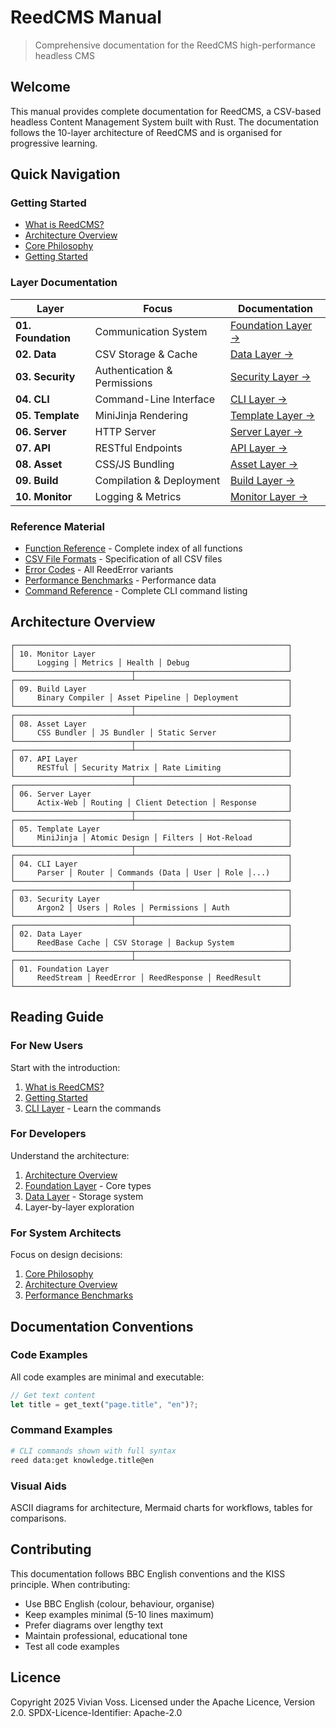# ReedCMS Manual

> Comprehensive documentation for the ReedCMS high-performance headless CMS

## Welcome

This manual provides complete documentation for ReedCMS, a CSV-based headless Content Management System built with Rust. The documentation follows the 10-layer architecture of ReedCMS and is organised for progressive learning.

## Quick Navigation

### Getting Started
- [What is ReedCMS?](00-introduction/what-is-reedcms.md)
- [Architecture Overview](00-introduction/architecture-overview.md)
- [Core Philosophy](00-introduction/core-philosophy.md)
- [Getting Started](00-introduction/getting-started.md)

### Layer Documentation

| Layer | Focus | Documentation |
|-------|-------|---------------|
| **01. Foundation** | Communication System | [Foundation Layer →](01-foundation-layer/README.md) |
| **02. Data** | CSV Storage & Cache | [Data Layer →](02-data-layer/README.md) |
| **03. Security** | Authentication & Permissions | [Security Layer →](03-security-layer/README.md) |
| **04. CLI** | Command-Line Interface | [CLI Layer →](04-cli-layer/README.md) |
| **05. Template** | MiniJinja Rendering | [Template Layer →](05-template-layer/README.md) |
| **06. Server** | HTTP Server | [Server Layer →](06-server-layer/README.md) |
| **07. API** | RESTful Endpoints | [API Layer →](07-api-layer/README.md) |
| **08. Asset** | CSS/JS Bundling | [Asset Layer →](08-asset-layer/README.md) |
| **09. Build** | Compilation & Deployment | [Build Layer →](09-build-layer/README.md) |
| **10. Monitor** | Logging & Metrics | [Monitor Layer →](10-monitor-layer/README.md) |

### Reference Material

- [Function Reference](appendices/function-reference.md) - Complete index of all functions
- [CSV File Formats](appendices/csv-file-formats.md) - Specification of all CSV files
- [Error Codes](appendices/error-codes.md) - All ReedError variants
- [Performance Benchmarks](appendices/performance-benchmarks.md) - Performance data
- [Command Reference](appendices/command-reference.md) - Complete CLI command listing

## Architecture Overview

```
┌─────────────────────────────────────────────────────────────┐
│ 10. Monitor Layer                                           │
│     Logging │ Metrics │ Health │ Debug                      │
└──────────────────────────┬──────────────────────────────────┘
┌──────────────────────────┴──────────────────────────────────┐
│ 09. Build Layer                                             │
│     Binary Compiler │ Asset Pipeline │ Deployment           │
└──────────────────────────┬──────────────────────────────────┘
┌──────────────────────────┴──────────────────────────────────┐
│ 08. Asset Layer                                             │
│     CSS Bundler │ JS Bundler │ Static Server                │
└──────────────────────────┬──────────────────────────────────┘
┌──────────────────────────┴──────────────────────────────────┐
│ 07. API Layer                                               │
│     RESTful │ Security Matrix │ Rate Limiting               │
└──────────────────────────┬──────────────────────────────────┘
┌──────────────────────────┴──────────────────────────────────┐
│ 06. Server Layer                                            │
│     Actix-Web │ Routing │ Client Detection │ Response       │
└──────────────────────────┬──────────────────────────────────┘
┌──────────────────────────┴──────────────────────────────────┐
│ 05. Template Layer                                          │
│     MiniJinja │ Atomic Design │ Filters │ Hot-Reload        │
└──────────────────────────┬──────────────────────────────────┘
┌──────────────────────────┴──────────────────────────────────┐
│ 04. CLI Layer                                               │
│     Parser │ Router │ Commands (Data │ User │ Role │...)    │
└──────────────────────────┬──────────────────────────────────┘
┌──────────────────────────┴──────────────────────────────────┐
│ 03. Security Layer                                          │
│     Argon2 │ Users │ Roles │ Permissions │ Auth             │
└──────────────────────────┬──────────────────────────────────┘
┌──────────────────────────┴──────────────────────────────────┐
│ 02. Data Layer                                              │
│     ReedBase Cache │ CSV Storage │ Backup System            │
└──────────────────────────┬──────────────────────────────────┘
┌──────────────────────────┴──────────────────────────────────┐
│ 01. Foundation Layer                                        │
│     ReedStream │ ReedError │ ReedResponse │ ReedResult      │
└─────────────────────────────────────────────────────────────┘
```

## Reading Guide

### For New Users

Start with the introduction:
1. [What is ReedCMS?](00-introduction/what-is-reedcms.md)
2. [Getting Started](00-introduction/getting-started.md)
3. [CLI Layer](04-cli-layer/README.md) - Learn the commands

### For Developers

Understand the architecture:
1. [Architecture Overview](00-introduction/architecture-overview.md)
2. [Foundation Layer](01-foundation-layer/README.md) - Core types
3. [Data Layer](02-data-layer/README.md) - Storage system
4. Layer-by-layer exploration

### For System Architects

Focus on design decisions:
1. [Core Philosophy](00-introduction/core-philosophy.md)
2. [Architecture Overview](00-introduction/architecture-overview.md)
3. [Performance Benchmarks](appendices/performance-benchmarks.md)

## Documentation Conventions

### Code Examples

All code examples are minimal and executable:

```rust
// Get text content
let title = get_text("page.title", "en")?;
```

### Command Examples

```bash
# CLI commands shown with full syntax
reed data:get knowledge.title@en
```

### Visual Aids

ASCII diagrams for architecture, Mermaid charts for workflows, tables for comparisons.

## Contributing

This documentation follows BBC English conventions and the KISS principle. When contributing:

- Use BBC English (colour, behaviour, organise)
- Keep examples minimal (5-10 lines maximum)
- Prefer diagrams over lengthy text
- Maintain professional, educational tone
- Test all code examples

## Licence

Copyright 2025 Vivian Voss. Licensed under the Apache Licence, Version 2.0.
SPDX-Licence-Identifier: Apache-2.0
